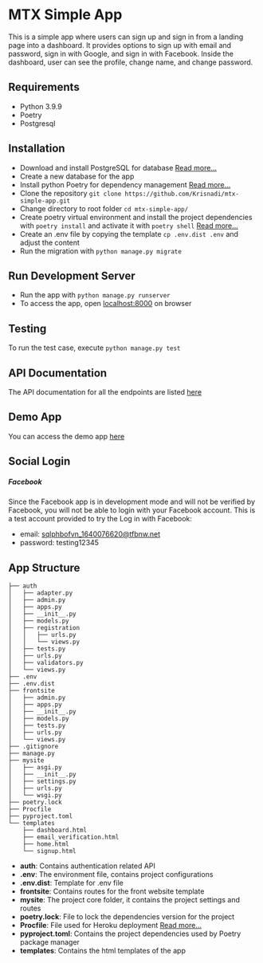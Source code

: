 # MTX Simple App
This is a simple app where users can sign up and sign in from a landing page into a dashboard. It provides options to sign up with email and password, sign in with Google, and sign in with Facebook. Inside the dashboard, user can see the profile, change name, and change password.

## Requirements
* Python 3.9.9
* Poetry
* Postgresql

## Installation
* Download and install PostgreSQL for database [Read more...](https://www.postgresql.org/)
* Create a new database for the app
* Install python Poetry for dependency management [Read more...](https://python-poetry.org/docs/#installation)
* Clone the repository `git clone https://github.com/Krisnadi/mtx-simple-app.git`
* Change directory to root folder `cd mtx-simple-app/`
* Create poetry virtual environment and install the project dependencies with `poetry install` and activate it with `poetry shell` [Read more...](https://python-poetry.org/docs/basic-usage/)
* Create an .env file by copying the template `cp .env.dist .env` and adjust the content
* Run the migration with `python manage.py migrate`

## Run Development Server
* Run the app with `python manage.py runserver`
* To access the app, open [localhost:8000](http://localhost:8000) on browser

## Testing
To run the test case, execute `python manage.py test`

## API Documentation
The API documentation for all the endpoints are listed [here](https://mtx-simple-app.herokuapp.com/docs/)

## Demo App
You can access the demo app [here](https://mtx-simple-app.herokuapp.com/)

## Social Login
##### Facebook
Since the Facebook app is in development mode and will not be verified by Facebook, you will not be able to login with your Facebook account. This is a test account provided to try the Log in with Facebook:
* email: sqlphbofvn_1640076620@tfbnw.net
* password: testing12345

## App Structure
```
├── auth
│   ├── adapter.py
│   ├── admin.py
│   ├── apps.py
│   ├── __init__.py
│   ├── models.py
│   ├── registration
│   │   ├── urls.py
│   │   └── views.py
│   ├── tests.py
│   ├── urls.py
│   ├── validators.py
│   └── views.py
├── .env
├── .env.dist
├── frontsite
│   ├── admin.py
│   ├── apps.py
│   ├── __init__.py
│   ├── models.py
│   ├── tests.py
│   ├── urls.py
│   └── views.py
├── .gitignore
├── manage.py
├── mysite
│   ├── asgi.py
│   ├── __init__.py
│   ├── settings.py
│   ├── urls.py
│   └── wsgi.py
├── poetry.lock
├── Procfile
├── pyproject.toml
└── templates
    ├── dashboard.html
    ├── email_verification.html
    ├── home.html
    └── signup.html
```
* **auth**: Contains authentication related API
* **.env**: The environment file, contains project configurations
* **.env.dist**: Template for .env file
* **frontsite**: Contains routes for the front website template
* **mysite**: The project core folder, it contains the project settings and routes
* **poetry.lock**: File to lock the dependencies version for the project
* **Procfile**: File used for Heroku deployment [Read more...](https://devcenter.heroku.com/articles/procfile)
* **pyproject.toml**: Contains the project dependencies used by Poetry package manager
* **templates**: Contains the html templates of the app
